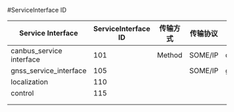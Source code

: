 


#ServiceInterface ID

| Service Interface        | ServiceInterface ID | 传输方式 | 传输协议 | Service Instance        | ServiceInstance ID |
| ------------------------ | ------------------- | -------- | -------- | ----------------------- | ------------------ |
| canbus_service interface | 101                 | Method   | SOME/IP  | canbus_service_instance |                    |
| gnss_service_interface   | 105                 |          | SOME/IP  | gnss_service_instance   |                    |
| localization             | 110                 |          |          |                         |                    |
| control                  | 115                 |          |          |                         |                    |
|                          |                     |          |          |                         |                    |
|                          |                     |          |          |                         |                    |


